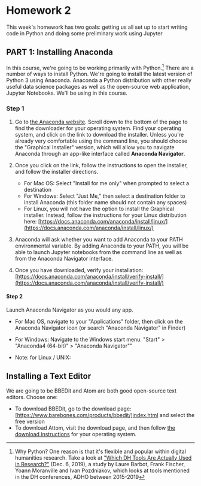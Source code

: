 # Homework 2

This week's homework has two goals: getting us all set up to start writing code in Python and doing some preliminary work using Jupyter 

## PART 1:  Installing Anaconda

In this course, we're going to be working primarily with Python.[^1] There are a number of ways to install Python. We're going to install the latest version of Python 3 using Anaconda. Anaconda a Python distribution with other really useful data science packages as well as the open-source web application, Jupyter Notebooks. We'll be using in this course.


### Step 1


1. Go to [the Anaconda website](https://www.anaconda.com/products/individual). Scroll down to the bottom of the page to find the downloader for your operating system. Find your operating system, and click on the link to download the installer. Unless you're already very comfortable using the command line, you should choose the "Graphical Installer" version, which will allow you to navigate Anaconda through an app-like interface called **Anaconda Navigator**.  

2. Once you click on the link, follow the instructions to open the installer, and follow the installer directions. 
	- For Mac OS: Select "Install for me only" when prompted to select a destination
	- For Windows: Select "Just Me," then select a destination folder to install Anaconda (this folder name should not contain any spaces)
	- For Linux, you will not have the option to install the Graphical installer. Instead, follow the instructions for your Linux distribution here: [https://docs.anaconda.com/anaconda/install/linux/](https://docs.anaconda.com/anaconda/install/linux/)

3. Anaconda will ask whether you want to add Anaconda to your PATH environmental variable. By adding Anaconda to your PATH, you will be able to launch Jupyter notebooks from the command line as well as from the Anaconda Navigator interface.

3. Once you have downloaded, verify your installation: [https://docs.anaconda.com/anaconda/install/verify-install/](https://docs.anaconda.com/anaconda/install/verify-install/)


#### Step 2 ####

Launch Anaconda Navigator as you would any app.

- For Mac OS, navigate to your "Applications" folder, then click on the Anaconda Navigator icon (or search "Anaconda Navigator" in Finder)

- For Windows: Navigate to the Windows start menu. "Start" > "Anaconda4 (64-bit)"  >  "Anaconda Navigator""


- Note: for Linux / UNIX: 

## Installing a Text Editor ###

We are going to be BBEDit and Atom are both good open-source text editors. Choose one: 

- To download BBEDit, go to the download page: [https://www.barebones.com/products/bbedit/]index.html and select the free version
- To download Attom, visit the download page, and then follow [the download instructions](https://flight-manual.atom.io/getting-started/sections/installing-atom/) for your operating system.


[^1]: Why Python? One reason is that it's flexible and popular within digital humanities research. Take a look at ["Which DH Tools Are Actually Used in Research?"](https://weltliteratur.net/dh-tools-used-in-research/) (Dec. 6, 2019), a study by Laure Barbot, Frank Fischer, Yoann Moranville and Ivan Pozdniakov, which looks at tools mentioned in the DH conferences, ADHO between 2015-2019
